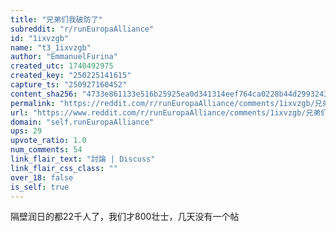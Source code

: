 ```yaml
---
title: "兄弟们我破防了"
subreddit: "r/runEuropaAlliance"
id: "1ixvzgb"
name: "t3_1ixvzgb"
author: "EmmanuelFurina"
created_utc: 1740492975
created_key: "250225141615"
capture_ts: "250927160452"
content_sha256: "4733e861133e516b25925ea0d341314eef764ca0228b44d2993243b055f40369"
permalink: "https://reddit.com/r/runEuropaAlliance/comments/1ixvzgb/兄弟们我破防了/"
url: "https://www.reddit.com/r/runEuropaAlliance/comments/1ixvzgb/兄弟们我破防了/"
domain: "self.runEuropaAlliance"
ups: 29
upvote_ratio: 1.0
num_comments: 54
link_flair_text: "討論 | Discuss"
link_flair_css_class: ""
over_18: false
is_self: true
---
```


隔壁润日的都22千人了，我们才800壮士，几天没有一个帖
